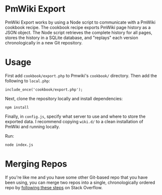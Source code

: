 # PmWiki Export

PmWiki Export works by using a Node script to communicate with a PmWiki cookbook recipe. The cookbook recipe exports PmWiki page history as a JSON object. The Node script retrieves the complete history for all pages, stores the history in a SQLite database, and "replays" each version chronologically in a new Git repository.

# Usage

First add `cookbook/export.php` to Pmwiki's `cookbook/` directory. Then add the following to `local.php`:

    include_once('cookbook/export.php');

Next, clone the repository locally and install dependencies:

    npm install

Finally, in `config.js`, specify what server to use and where to store the exported data. I recommend copying `wiki.d/` to a clean installation of PmWiki and running locally.

Run:

    node index.js

# Merging Repos

If you're like me and you have some other Git-based repo that you have been using, you can merge two repos into a single, chronologically ordered repo by [following these steps](http://stackoverflow.com/a/34861819/3135601) on Stack Overflow.
